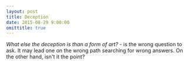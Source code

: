 ```yaml
---
layout: post
title: Deception
date: 2015-08-29 9:00:00
omittitle: true
---
```


*What else the deception is than a form of art?* - is the wrong question to ask. It may lead one on the wrong path searching for wrong answers. On the other hand, isn't it the point?

